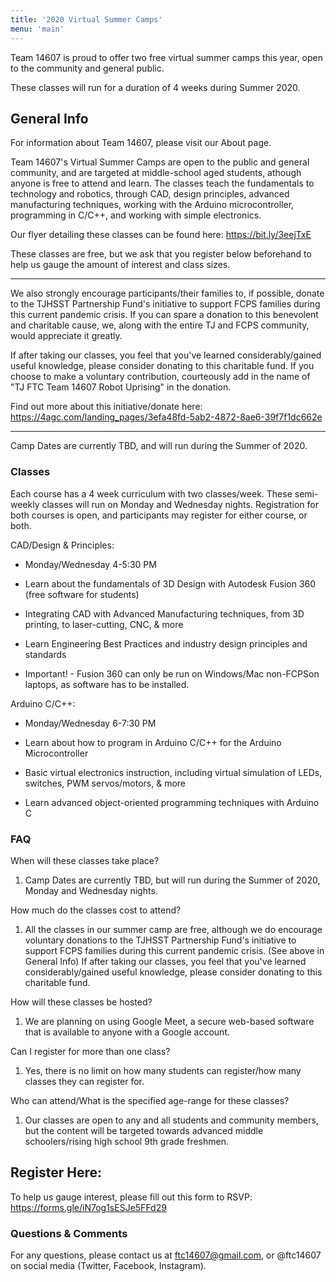 ```yaml
---
title: '2020 Virtual Summer Camps'
menu: 'main'
---
```


Team 14607 is proud to offer two free virtual summer camps this year, open to the community and general public. 

These classes will run for a duration of 4 weeks during Summer 2020. 

## General Info

For information about Team 14607, please visit our About page.

Team 14607's Virtual Summer Camps are open to the public and general community, and are targeted at middle-school aged students, athough anyone is free to attend and learn. The classes teach the fundamentals to technology and robotics, through CAD, design principles, advanced manufacturing techniques, working with the Arduino microcontroller, programming in C/C++, and working with simple electronics.

Our flyer detailing these classes can be found here: <https://bit.ly/3eejTxE> 

These classes are free, but we ask that you register below beforehand to help us gauge the amount of interest and class sizes. 
____________

We also strongly encourage participants/their families to, if possible, donate to the TJHSST Partnership Fund's initiative to support FCPS families during this current pandemic crisis. If you can spare a donation to this benevolent and charitable cause, we, along with the entire TJ and FCPS community, would appreciate it greatly. 

If after taking our classes, you feel that you've learned considerably/gained useful knowledge, please consider donating to this charitable fund. If you choose to make a voluntary contribution, courteously add in the name of "TJ FTC Team 14607 Robot Uprising" in the donation. 

Find out more about this initiative/donate here: <https://4agc.com/landing_pages/3efa48fd-5ab2-4872-8ae6-39f7f1dc662e> 
____________

Camp Dates are currently TBD, and will run during the Summer of 2020.

### Classes

Each course has a 4 week curriculum with two classes/week. These semi-weekly classes will run on Monday and Wednesday nights. Registration for both courses is open, and participants may register for either course, or both. 

CAD/Design & Principles: 

- Monday/Wednesday 4-5:30 PM 

- Learn about the fundamentals of 3D Design with Autodesk Fusion 360 (free software for students)

- Integrating CAD with Advanced Manufacturing techniques, from 3D printing, to laser-cutting, CNC, & more

- Learn Engineering Best Practices and industry design principles and standards

- Important! - Fusion 360 can only be run on Windows/Mac non-FCPSon laptops, as software has to be installed. 

Arduino C/C++: 

- Monday/Wednesday 6-7:30 PM  

- Learn about how to program in Arduino C/C++ for the Arduino Microcontroller

- Basic virtual electronics instruction, including virtual simulation of LEDs, switches, PWM servos/motors, & more

- Learn advanced object-oriented programming techniques with Arduino C 

### FAQ

When will these classes take place?
1. Camp Dates are currently TBD, but will run during the Summer of 2020, Monday and Wednesday nights.

How much do the classes cost to attend?
1. All the classes in our summer camp are free, although we do encourage voluntary donations to the TJHSST Partnership Fund's initiative to support FCPS families during this current pandemic crisis. (See above in General Info) If after taking our classes, you feel that you've learned considerably/gained useful knowledge, please consider donating to this charitable fund.  

How will these classes be hosted?
1. We are planning on using Google Meet, a secure web-based software that is available to anyone with a Google account.

Can I register for more than one class?
1. Yes, there is no limit on how many students can register/how many classes they can register for. 

Who can attend/What is the specified age-range for these classes?
1. Our classes are open to any and all students and community members, but the content will be targeted towards advanced middle schoolers/rising high school 9th grade freshmen. 

## Register Here: 

To help us gauge interest, please fill out this form to RSVP:
<https://forms.gle/iN7og1sESJe5FFd29>

### Questions & Comments

For any questions, please contact us at ftc14607@gmail.com, or @ftc14607 on social media (Twitter, Facebook, Instagram). 

